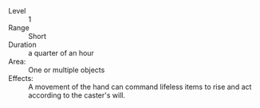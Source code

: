 <dl>
<dt>Level</dt>
<dd>1</dd>
<dt>Range</dt>
<dd>Short</dd>
<dt>Duration</dt>
<dd>a quarter of an hour</dd>
<dt>Area:</dt>
<dd>One or multiple objects</dd>
<dt>Effects:</dt>
<dd>A movement of the hand can command lifeless items to rise and act according to the caster's will.</dd>
</dl>
